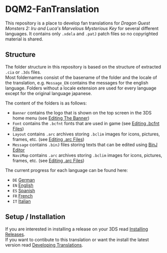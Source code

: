 # DQM2-FanTranslation
This repository is a place to develop fan translations for _Dragon Quest Monsters 2: Iru and Luca's Marvelous Mysterious Key_ for several different languages. It contains only `.xdela` and `.patJ` patch files so no copyrighted material is shared.  

## Structure
The folder structure in this repository is based on the structure of extracted `.cia` or `.3ds` files.  
Most foldernames consist of the basename of the folder and the locale of the translation, e.g. `Message_EN` contains the messages for the english language. Folders without a locale extension are used for every language except for the original language japanese.  
  
The content of the folders is as follows:
  * `Banner` contains the logo that is shown on the top screen in the 3DS home menu (see [Editing The Banner]())
  * `Font` contains the `.bcfnt` fonts that are used in game (see [Editing .bcfnt Files]())
  * `Layout` contains `.arc` archives storing `.bclim` images for icons, pictures, frames, etc. (see [Editing .arc Files]())
  * `Message` contains `.binJ` files storing texts that can be edited using [BinJ Editor](https://github.com/Ich73/BinJEditor)
  * `NaviMap` contains `.arc` archives storing `.bclim` images for icons, pictures, frames, etc. (see [Editing .arc Files]())

The current progress for each language can be found here:
  * `DE` [German]()
  * `EN` [English]()
  * `ES` [Spanish]()
  * `FR` [French]()
  * `IT` [Italian]()

## Setup / Installation
If you are interested in installing a release on your 3DS read [Installing Releases]().  
If you want to contibute to this translation or want the install the latest version read [Developing Translations]().
